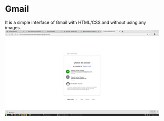 #                                          Gmail
It is a simple interface of Gmail with HTML/CSS and without using any images.
![gmail](Gmail.png)
